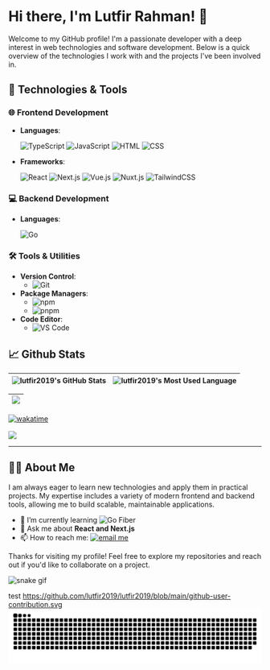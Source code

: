 # Hi there, I'm Lutfir Rahman! 👋

Welcome to my GitHub profile! I'm a passionate developer with a deep interest in web technologies and software development. Below is a quick overview of the technologies I work with and the projects I've been involved in.

## 🚀 Technologies & Tools

### 🌐 Frontend Development
- **Languages**:

  ![TypeScript](https://img.shields.io/badge/-TypeScript-007ACC?style=flat&logo=typescript&logoColor=white)
  ![JavaScript](https://img.shields.io/badge/-JavaScript-F7DF1E?style=flat&logo=javascript&logoColor=black)
  ![HTML](https://img.shields.io/badge/-HTML-E34F26?style=flat&logo=html5&logoColor=white)
  ![CSS](https://img.shields.io/badge/-CSS-1572B6?style=flat&logo=css3&logoColor=white)

- **Frameworks**:

  ![React](https://img.shields.io/badge/-React-61DAFB?style=flat&logo=react&logoColor=white)
  ![Next.js](https://img.shields.io/badge/-Next.js-000000?style=flat&logo=nextdotjs&logoColor=white)
  ![Vue.js](https://img.shields.io/badge/-Vue.js-4FC08D?style=flat&logo=vue.js&logoColor=white)
  ![Nuxt.js](https://img.shields.io/badge/-Nuxt.js-00DC82?style=flat&logo=nuxtdotjs&logoColor=white)
  ![TailwindCSS](https://img.shields.io/badge/-TailwindCSS-38B2AC?style=flat&logo=tailwind-css&logoColor=white)

### 💻 Backend Development
- **Languages**:

  ![Go](https://img.shields.io/badge/-Go-00ADD8?style=flat&logo=go&logoColor=white)

### 🛠️ Tools & Utilities
- **Version Control**:
  - ![Git](https://img.shields.io/badge/-Git-F05032?style=flat&logo=git&logoColor=white)
- **Package Managers**: 
  - ![npm](https://img.shields.io/badge/-npm-CB3837?style=flat&logo=npm&logoColor=white)
  - ![pnpm](https://img.shields.io/badge/-pnpm-2C8EBB?style=flat&logo=pnpm&logoColor=white)
- **Code Editor**: 
  - ![VS Code](https://img.shields.io/badge/-VS%20Code-007ACC?style=flat&logo=visual-studio-code&logoColor=white)

## 📈 Github Stats
  
| <img align="center" width="320px" src="https://github-readme-stats-eight-theta.vercel.app/api?username=lutfir2019&show_icons=true&hide_border=true&theme=tokyonight&include_all_commits=true&count_private=true" alt="lutfir2019's GitHub Stats"> | <img align="center" width="295px" src="https://github-readme-stats-eight-theta.vercel.app/api/top-langs/?username=lutfir2019&langs_count=8&layout=compact&hide_border=true&theme=tokyonight" alt="lutfir2019's Most Used Language">
| ------------- | ------------- |  

| <img width="640px" src="https://github-readme-streak-stats.herokuapp.com/?user=lutfir2019&hide_border=true&theme=tokyonight">
| ------------- |

[![wakatime](https://wakatime.com/badge/user/f3272ed5-801d-4f7e-8671-c34fd7168f08.svg)](https://wakatime.com/@f3272ed5-801d-4f7e-8671-c34fd7168f08)

[<img align="center" width="640px" src="https://github-readme-stats.vercel.app/api/wakatime?username=@f3272ed5-801d-4f7e-8671-c34fd7168f08&layout=compact&hide_border=true&theme=tokyonight">](https://wakatime.com/@f3272ed5-801d-4f7e-8671-c34fd7168f08)

---


## 🧑‍💻 About Me

I am always eager to learn new technologies and apply them in practical projects. My expertise includes a variety of modern frontend and backend tools, allowing me to build scalable, maintainable applications.

- 🌱 I’m currently learning ![Go Fiber](https://img.shields.io/badge/-Go%20Fiber-00ADD8?style=flat&logo=go&logoColor=white)
- 💬 Ask me about **React and Next.js**
- 📫 How to reach me: [![email me](https://img.shields.io/badge/lutfirrahman2019-gmail.com-red?logo=Gmail)](mailto:lutfirrahman2019@gmail.com)

Thanks for visiting my profile! Feel free to explore my repositories and reach out if you'd like to collaborate on a project.

![snake gif](https://github.com/YOUR_USERNAME/lutfir2019/blob/output/github-contribution-grid-snake.gif)

test
https://github.com/lutfir2019/lutfir2019/blob/main/github-user-contribution.svg
<picture>
  <source
    media="(prefers-color-scheme: dark)"
    srcset="https://github.com/lutfir2019/lutfir2019/blob/main/github-user-contribution.svg"
  />
  <source
    media="(prefers-color-scheme: light)"
    srcset="https://github.com/lutfir2019/lutfir2019/blob/main/github-user-contribution.svg"
  />
  <img
    alt="github contribution grid snake animation"
    src="https://github.com/lutfir2019/lutfir2019/blob/main/github-user-contribution.svg"
  />
</picture>
